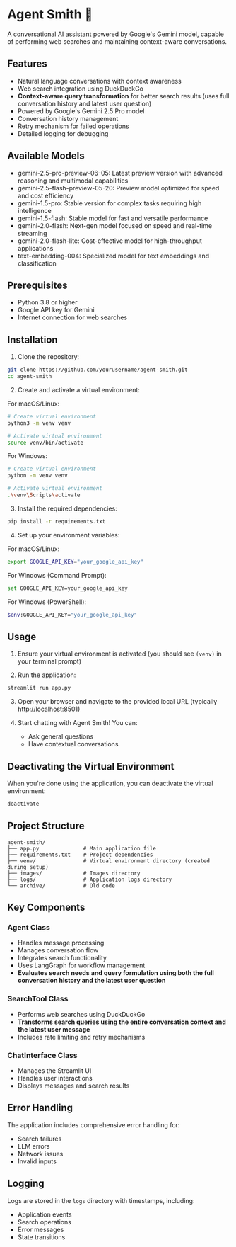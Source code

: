 # Agent Smith 🤖

A conversational AI assistant powered by Google's Gemini model, capable of performing web searches and maintaining context-aware conversations.

## Features

- Natural language conversations with context awareness
- Web search integration using DuckDuckGo
- **Context-aware query transformation** for better search results (uses full conversation history and latest user question)
- Powered by Google's Gemini 2.5 Pro model
- Conversation history management
- Retry mechanism for failed operations
- Detailed logging for debugging

## Available Models

- gemini-2.5-pro-preview-06-05: Latest preview version with advanced reasoning and multimodal capabilities
- gemini-2.5-flash-preview-05-20: Preview model optimized for speed and cost efficiency
- gemini-1.5-pro: Stable version for complex tasks requiring high intelligence
- gemini-1.5-flash: Stable model for fast and versatile performance
- gemini-2.0-flash: Next-gen model focused on speed and real-time streaming
- gemini-2.0-flash-lite: Cost-effective model for high-throughput applications
- text-embedding-004: Specialized model for text embeddings and classification

## Prerequisites

- Python 3.8 or higher
- Google API key for Gemini
- Internet connection for web searches

## Installation

1. Clone the repository:
```bash
git clone https://github.com/yourusername/agent-smith.git
cd agent-smith
```

2. Create and activate a virtual environment:

For macOS/Linux:
```bash
# Create virtual environment
python3 -m venv venv

# Activate virtual environment
source venv/bin/activate
```

For Windows:
```bash
# Create virtual environment
python -m venv venv

# Activate virtual environment
.\venv\Scripts\activate
```

3. Install the required dependencies:
```bash
pip install -r requirements.txt
```

4. Set up your environment variables:

For macOS/Linux:
```bash
export GOOGLE_API_KEY="your_google_api_key"
```

For Windows (Command Prompt):
```bash
set GOOGLE_API_KEY=your_google_api_key
```

For Windows (PowerShell):
```bash
$env:GOOGLE_API_KEY="your_google_api_key"
```

## Usage

1. Ensure your virtual environment is activated (you should see `(venv)` in your terminal prompt)

2. Run the application:
```bash
streamlit run app.py
```

3. Open your browser and navigate to the provided local URL (typically http://localhost:8501)

4. Start chatting with Agent Smith! You can:
   - Ask general questions
   - Have contextual conversations

## Deactivating the Virtual Environment

When you're done using the application, you can deactivate the virtual environment:

```bash
deactivate
```

## Project Structure

```
agent-smith/
├── app.py              # Main application file
├── requirements.txt    # Project dependencies
├── venv/               # Virtual environment directory (created during setup)
├── images/             # Images directory
├── logs/               # Application logs directory
└── archive/            # Old code
```

## Key Components

### Agent Class
- Handles message processing
- Manages conversation flow
- Integrates search functionality
- Uses LangGraph for workflow management
- **Evaluates search needs and query formulation using both the full conversation history and the latest user question**

### SearchTool Class
- Performs web searches using DuckDuckGo
- **Transforms search queries using the entire conversation context and the latest user message**
- Includes rate limiting and retry mechanisms

### ChatInterface Class
- Manages the Streamlit UI
- Handles user interactions
- Displays messages and search results

## Error Handling

The application includes comprehensive error handling for:
- Search failures
- LLM errors
- Network issues
- Invalid inputs

## Logging

Logs are stored in the `logs` directory with timestamps, including:
- Application events
- Search operations
- Error messages
- State transitions